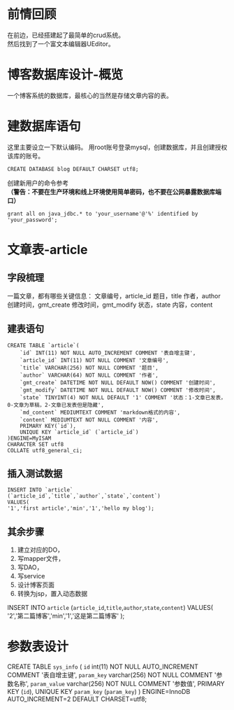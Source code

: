 # 前情回顾

在前边，已经搭建起了最简单的crud系统。  
然后找到了一个富文本编辑器UEditor。  

# 博客数据库设计-概览

一个博客系统的数据库，最核心的当然是存储文章内容的表。

# 建数据库语句

这里主要设立一下默认编码。
用root账号登录mysql，创建数据库，并且创建授权该库的账号。

```
CREATE DATABASE blog DEFAULT CHARSET utf8;
```

创建新用户的命令参考  
**（警告：不要在生产环境和线上环境使用简单密码，也不要在公网暴露数据库端口）**
```mysql
grant all on java_jdbc.* to 'your_username'@'%' identified by 'your_password';
```

# 文章表-article

## 字段梳理

一篇文章，都有哪些关键信息：
文章编号，article_id
题目，title
作者，author
创建时间，gmt_create
修改时间，gmt_modify
状态，state
内容，content


## 建表语句

```
CREATE TABLE `article`(
    `id` INT(11) NOT NULL AUTO_INCREMENT COMMENT '表自增主键',
    `article_id` INT(11) NOT NULL COMMENT '文章编号', 
    `title` VARCHAR(256) NOT NULL COMMENT '题目',
    `author` VARCHAR(64) NOT NULL COMMENT '作者',
    `gmt_create` DATETIME NOT NULL DEFAULT NOW() COMMENT '创建时间',
    `gmt_modify` DATETIME NOT NULL DEFAULT NOW() COMMENT '修改时间',
    `state` TINYINT(4) NOT NULL DEFAULT '1' COMMENT '状态：1-文章已发表，0-文章为草稿，2-文章已发表但是隐藏',
    `md_content` MEDIUMTEXT COMMENT 'markdown格式的内容',
    `content` MEDIUMTEXT NOT NULL COMMENT '内容',
    PRIMARY KEY(`id`),
    UNIQUE KEY `article_id` (`article_id`)
)ENGINE=MyISAM 
CHARACTER SET utf8 
COLLATE utf8_general_ci;
```

## 插入测试数据

```
INSERT INTO `article`
(`article_id`,`title`,`author`,`state`,`content`)
VALUES(
'1','first article','min','1','hello my blog');
```

## 其余步骤

1. 建立对应的DO，
2. 写mapper文件，
3. 写DAO，
4. 写service
5. 设计博客页面
6. 转换为jsp，置入动态数据

INSERT INTO `article`
(`article_id`,`title`,`author`,`state`,`content`)
VALUES(
'2','第二篇博客','min','1','这是第二篇博客'
);

# 参数表设计

CREATE TABLE `sys_info` (
  `id` int(11) NOT NULL AUTO_INCREMENT COMMENT '表自增主键',
  `param_key` varchar(256) NOT NULL COMMENT '参数名称',
  `param_value` varchar(256) NOT NULL COMMENT '参数值',
  PRIMARY KEY (`id`),
  UNIQUE KEY `param_key` (`param_key`)
) ENGINE=InnoDB AUTO_INCREMENT=2 DEFAULT CHARSET=utf8;